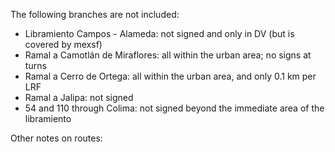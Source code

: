The following branches are not included:
* Libramiento Campos - Alameda: not signed and only in DV (but is covered by mexsf)
* Ramal a Camotlán de Miraflores: all within the urban area; no signs at turns
* Ramal a Cerro de Ortega: all within the urban area, and only 0.1 km per LRF
* Ramal a Jalipa: not signed
* 54 and 110 through Colima: not signed beyond the immediate area of the libramiento

Other notes on routes:
